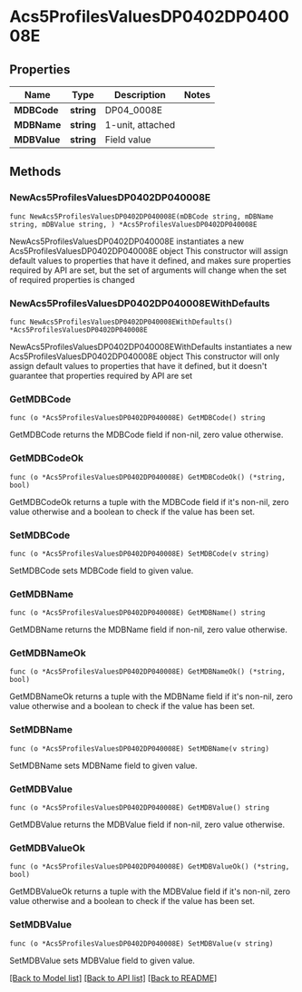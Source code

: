 # Acs5ProfilesValuesDP0402DP040008E

## Properties

Name | Type | Description | Notes
------------ | ------------- | ------------- | -------------
**MDBCode** | **string** | DP04_0008E | 
**MDBName** | **string** | 1-unit, attached | 
**MDBValue** | **string** | Field value | 

## Methods

### NewAcs5ProfilesValuesDP0402DP040008E

`func NewAcs5ProfilesValuesDP0402DP040008E(mDBCode string, mDBName string, mDBValue string, ) *Acs5ProfilesValuesDP0402DP040008E`

NewAcs5ProfilesValuesDP0402DP040008E instantiates a new Acs5ProfilesValuesDP0402DP040008E object
This constructor will assign default values to properties that have it defined,
and makes sure properties required by API are set, but the set of arguments
will change when the set of required properties is changed

### NewAcs5ProfilesValuesDP0402DP040008EWithDefaults

`func NewAcs5ProfilesValuesDP0402DP040008EWithDefaults() *Acs5ProfilesValuesDP0402DP040008E`

NewAcs5ProfilesValuesDP0402DP040008EWithDefaults instantiates a new Acs5ProfilesValuesDP0402DP040008E object
This constructor will only assign default values to properties that have it defined,
but it doesn't guarantee that properties required by API are set

### GetMDBCode

`func (o *Acs5ProfilesValuesDP0402DP040008E) GetMDBCode() string`

GetMDBCode returns the MDBCode field if non-nil, zero value otherwise.

### GetMDBCodeOk

`func (o *Acs5ProfilesValuesDP0402DP040008E) GetMDBCodeOk() (*string, bool)`

GetMDBCodeOk returns a tuple with the MDBCode field if it's non-nil, zero value otherwise
and a boolean to check if the value has been set.

### SetMDBCode

`func (o *Acs5ProfilesValuesDP0402DP040008E) SetMDBCode(v string)`

SetMDBCode sets MDBCode field to given value.


### GetMDBName

`func (o *Acs5ProfilesValuesDP0402DP040008E) GetMDBName() string`

GetMDBName returns the MDBName field if non-nil, zero value otherwise.

### GetMDBNameOk

`func (o *Acs5ProfilesValuesDP0402DP040008E) GetMDBNameOk() (*string, bool)`

GetMDBNameOk returns a tuple with the MDBName field if it's non-nil, zero value otherwise
and a boolean to check if the value has been set.

### SetMDBName

`func (o *Acs5ProfilesValuesDP0402DP040008E) SetMDBName(v string)`

SetMDBName sets MDBName field to given value.


### GetMDBValue

`func (o *Acs5ProfilesValuesDP0402DP040008E) GetMDBValue() string`

GetMDBValue returns the MDBValue field if non-nil, zero value otherwise.

### GetMDBValueOk

`func (o *Acs5ProfilesValuesDP0402DP040008E) GetMDBValueOk() (*string, bool)`

GetMDBValueOk returns a tuple with the MDBValue field if it's non-nil, zero value otherwise
and a boolean to check if the value has been set.

### SetMDBValue

`func (o *Acs5ProfilesValuesDP0402DP040008E) SetMDBValue(v string)`

SetMDBValue sets MDBValue field to given value.



[[Back to Model list]](../README.md#documentation-for-models) [[Back to API list]](../README.md#documentation-for-api-endpoints) [[Back to README]](../README.md)



